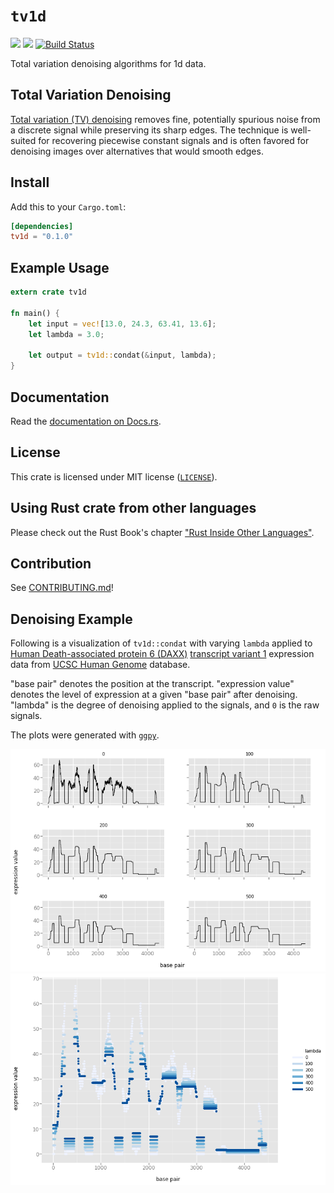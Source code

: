 # `tv1d`

[![](http://meritbadge.herokuapp.com/tv1d)](https://crates.io/crates/tv1d) [![](https://docs.rs/tv1d/badge.svg)](https://docs.rs/tv1d/) [![Build Status](https://travis-ci.org/jeenalee/tv1d.png?branch=master)](https://travis-ci.org/jeenalee/tv1d/)

Total variation denoising algorithms for 1d data.

## Total Variation Denoising

[Total variation (TV) denoising](https://en.wikipedia.org/wiki/Total_variation_denoising) removes fine, potentially spurious noise from a discrete signal while preserving its sharp edges. The technique is well-suited for recovering piecewise constant signals and is often favored for denoising images over alternatives that would smooth edges.

## Install

Add this to your `Cargo.toml`:
```toml
[dependencies]
tv1d = "0.1.0"
```

## Example Usage

``` rust
extern crate tv1d

fn main() {
    let input = vec![13.0, 24.3, 63.41, 13.6];
    let lambda = 3.0;

    let output = tv1d::condat(&input, lambda);
}
```
## Documentation

Read the [documentation on Docs.rs](https://docs.rs/tv1d).

## License

This crate is licensed under MIT license ([`LICENSE`](./LICENSE)).

## Using Rust crate from other languages

Please check out the Rust Book's chapter ["Rust Inside Other Languages"](https://doc.rust-lang.org/1.2.0/book/rust-inside-other-languages.html).

## Contribution

See [CONTRIBUTING.md](./CONTRIBUTING.md)!

## Denoising Example

Following is a visualization of `tv1d::condat` with varying `lambda` applied to [Human Death-associated protein 6 (DAXX)](https://en.wikipedia.org/wiki/Death-associated_protein_6) [transcript variant 1](https://www.ncbi.nlm.nih.gov/nuccore/NM_001141969) expression data from [UCSC Human Genome](https://genome.ucsc.edu/cgi-bin/hgGateway) database.

"base pair" denotes the position at the transcript. "expression value" denotes the level of expression at a given "base pair" after denoising. "lambda" is the degree of denoising applied to the signals, and `0` is the raw signals.

The plots were generated with [`ggpy`](https://github.com/yhat/ggpy).

![tv1d line plot](./examples/images/tv1d_line_plot.png)
<br>
![tv1d point plot](./examples/images/tv1d_point_plot.png)
